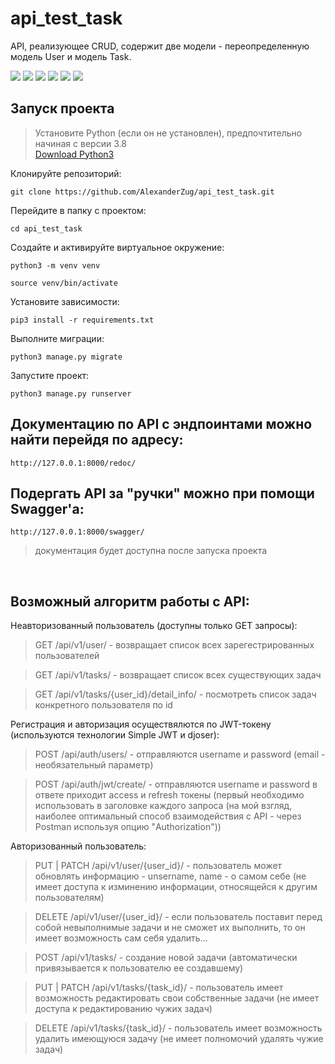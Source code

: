 # api_test_task

API, реализующее CRUD, содержит две модели - переопределенную модель User и модель Task.


![](https://img.shields.io/badge/Python-3776AB?style=for-the-badge&logo=python&logoColor=white)
![](https://img.shields.io/badge/django%20rest-ff1709?style=for-the-badge&logo=django&logoColor=white)
![](https://img.shields.io/badge/Django-092E20?style=for-the-badge&logo=django&logoColor=green)
![](https://img.shields.io/badge/JWT-000000?style=for-the-badge&logo=JSON%20web%20tokens&logoColor=white)
![](https://img.shields.io/badge/Swagger-85EA2D?style=for-the-badge&logo=Swagger&logoColor=white)
![](https://img.shields.io/badge/Postman-FF6C37?style=for-the-badge&logo=Postman&logoColor=white)

## Запуск проекта

> Установите Python (если он не установлен), предпочтительно начиная с версии 3.8 <br>
> [Download Python3](https://www.python.org/downloads/release/python-3910/)

Клонируйте репозиторий:
```
git clone https://github.com/AlexanderZug/api_test_task.git
```
Перейдите в папку с проектом:
```
cd api_test_task
```
Создайте и активируйте виртуальное окружение:
```
python3 -m venv venv
```
```
source venv/bin/activate
```
Установите зависимости:
```
pip3 install -r requirements.txt
```
Выполните миграции:
```
python3 manage.py migrate
```
Запустите проект:
```
python3 manage.py runserver
```

## Документацию по API с эндпоинтами можно найти перейдя по адресу:
```
http://127.0.0.1:8000/redoc/
```
## Подергать API за "ручки" можно при помощи Swagger'a:
```
http://127.0.0.1:8000/swagger/
```

> документация будет доступна после запуска проекта
<br>

## Возможный алгоритм работы с API:

Неавторизованный пользователь (доступны только GET запросы):

> GET /api/v1/user/ - возвращает список всех зарегестрированных пользователей

> GET /api/v1/tasks/ - возвращает список всех существующих задач

> GET /api/v1/tasks/{user_id}/detail_info/ - посмотреть список задач конкретного пользователя по id

Регистрация и авторизация осуществялются по JWT-токену (используются технологии Simple JWT и djoser):

> POST /api/auth/users/ - отправляются username и password (email - необязательный параметр)

> POST /api/auth/jwt/create/ - отправляются username и password в ответе приходит access и refresh токены 
(первый необходимо использовать в заголовке каждого запроса (на мой взгляд, наиболее оптимальный способ взаимодействия с API - 
через Postman используя опцию "Authorization"))

Авторизованный пользователь:

> PUT | PATCH /api/v1/user/{user_id}/ - пользователь может обновлять информацию - unsername, name - о самом себе 
(не имеет доступа к изминению информации, относящейся к другим пользователям)

> DELETE /api/v1/user/{user_id}/ - если пользователь поставит перед собой невыполнимые задачи и не сможет их выполнить,
то он имеет возможность сам себя удалить...

> POST /api/v1/tasks/ - создание новой задачи (автоматически привязывается к пользователю ее создавшему)

> PUT | PATCH /api/v1/tasks/{task_id}/ - пользователь имеет возможность редактировать свои собственные задачи 
(не имеет доступа к редактированию чужих задач)

> DELETE /api/v1/tasks/{task_id}/ - пользователь имеет возможность удалить имеющуюся задачу (не имеет полномочий удалять чужие задач)
